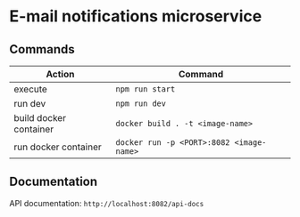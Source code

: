 # E-mail notifications microservice

## Commands
| Action | Command |
| ------ | ------- |
| execute | `npm run start` |
| run dev | `npm run dev` |
| build docker container | `docker build . -t <image-name>` |
| run docker container | `docker run -p <PORT>:8082 <image-name>` |

## Documentation
API documentation: `http://localhost:8082/api-docs`
